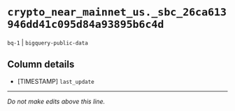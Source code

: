 # `crypto_near_mainnet_us._sbc_26ca613946dd41c095d84a93895b6c4d`
`bq-1` | `bigquery-public-data`

## Column details
* [TIMESTAMP] `last_update`

-------------------------------------------------------------------------------
*Do not make edits above this line.*
